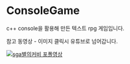 # ConsoleGame

c++ console을 활용해 만든 텍스트 rpg 게임입니다.


참고 동영상 - 이미지 클릭시 유튜브로 넘어갑니다.

[![sga별의커비 포폴영상](https://img.youtube.com/vi/jw7d8p_LWlc/0.jpg)](https://www.youtube.com/watch?v=jw7d8p_LWlc&?t=0s)
